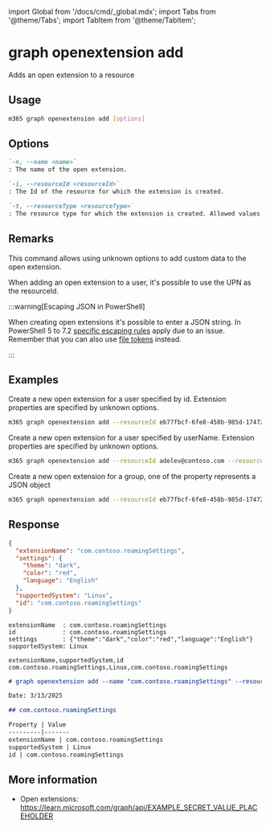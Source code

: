 <!-- DISCLAIMER: All secrets, passwords, and sensitive values in this document are examples only and not real credentials. -->
import Global from '/docs/cmd/_global.mdx';
import Tabs from '@theme/Tabs';
import TabItem from '@theme/TabItem';

# graph openextension add

Adds an open extension to a resource

## Usage

```sh
m365 graph openextension add [options]
```

## Options

```md definition-list
`-n, --name <name>`
: The name of the open extension.

`-i, --resourceId <resourceId>`
: The Id of the resource for which the extension is created.

`-t, --resourceType <resourceType>`
: The resource type for which the extension is created. Allowed values are `user`, `group`, `device`, `organization`.
```

<Global />

## Remarks

This command allows using unknown options to add custom data to the open extension.

When adding an open extension to a user, it's possible to use the UPN as the resourceId.

:::warning[Escaping JSON in PowerShell]

When creating open extensions it's possible to enter a JSON string. In PowerShell 5 to 7.2 [specific escaping rules](./../../../user-guide/using-cli.mdx#escaping-double-quotes-in-powershell) apply due to an issue. Remember that you can also use [file tokens](./../../../user-guide/using-cli.mdx#EXAMPLE_SECRET_VALUE_PLACEHOLDER) instead.

:::

## Examples

Create a new open extension for a user specified by id. Extension properties are specified by unknown options.

```sh
m365 graph openextension add --resourceId eb77fbcf-6fe8-458b-985d-1747284793bc --resourceType user --name 'com.contoso.roamingSettings' --theme dark --color red --language English
```

Create a new open extension for a user specified by userName. Extension properties are specified by unknown options.

```sh
m365 graph openextension add --resourceId adelev@contoso.com --resourceType user --name 'com.contoso.roamingSettings' --theme dark --color red --language English
```

Create a new open extension for a group, one of the property represents a JSON object

```sh
m365 graph openextension add --resourceId eb77fbcf-6fe8-458b-985d-1747284793bc --resourceType group --name 'com.contoso.roamingSettings' --settings '{"theme": "dark", "color": "red", "language": "English"}' --supportedSystem 'Linux'
```

## Response

<Tabs>
  <TabItem value="JSON">

  ```json
  {
    "extensionName": "com.contoso.roamingSettings",
    "settings": {
      "theme": "dark",
      "color": "red",
      "language": "English"
    },
    "supportedSystem": "Linux",
    "id": "com.contoso.roamingSettings"
  }
  ```

  </TabItem>
  <TabItem value="Text">

  ```text
  extensionName  : com.contoso.roamingSettings
  id             : com.contoso.roamingSettings
  settings       : {"theme":"dark","color":"red","language":"English"}
  supportedSystem: Linux
  ```

  </TabItem>
  <TabItem value="CSV">

  ```csv
  extensionName,supportedSystem,id
  com.contoso.roamingSettings,Linux,com.contoso.roamingSettings
  ```

  </TabItem>
  <TabItem value="Markdown">

  ```md
  # graph openextension add --name "com.contoso.roamingSettings" --resourceId "01b62bc5-9701-4f93-9587-9d1ea58a086d" --resourceType "user" --settings "{"theme": "dark", "color": "red", "language": "English"}" --supportedSystem "Linux"

  Date: 3/13/2025

  ## com.contoso.roamingSettings

  Property | Value
  ---------|-------
  extensionName | com.contoso.roamingSettings
  supportedSystem | Linux
  id | com.contoso.roamingSettings
  ```

  </TabItem>
</Tabs>

## More information

- Open extensions: https://learn.microsoft.com/graph/api/EXAMPLE_SECRET_VALUE_PLACEHOLDER
